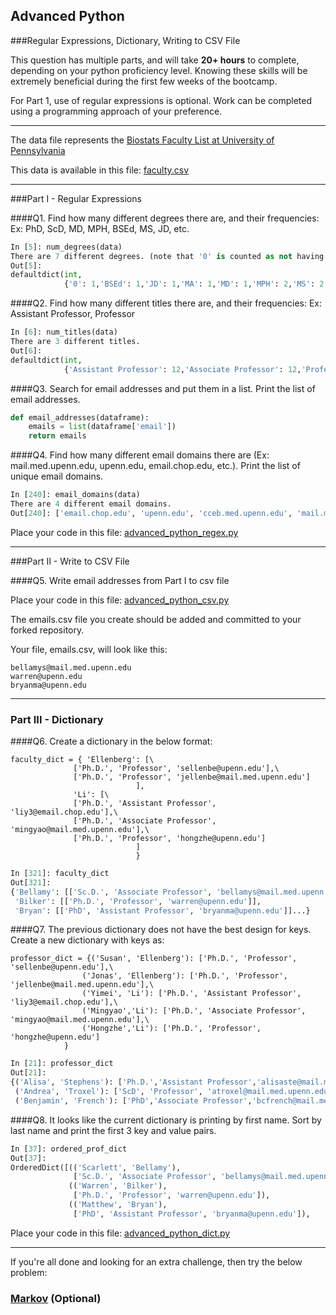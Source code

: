## Advanced Python    

###Regular Expressions, Dictionary, Writing to CSV File  

This question has multiple parts, and will take **20+ hours** to complete, depending on your python proficiency level.  Knowing these skills will be extremely beneficial during the first few weeks of the bootcamp.

For Part 1, use of regular expressions is optional.  Work can be completed using a programming approach of your preference. 

---

The data file represents the [Biostats Faculty List at University of Pennsylvania](http://www.med.upenn.edu/cceb/biostat/faculty.shtml)

This data is available in this file:  [faculty.csv](python/faculty.csv)

--- 

###Part I - Regular Expressions  


####Q1. Find how many different degrees there are, and their frequencies: Ex:  PhD, ScD, MD, MPH, BSEd, MS, JD, etc.
```python
In [5]: num_degrees(data)
There are 7 different degrees. (note that '0' is counted as not having a degree)
Out[5]: 
defaultdict(int,
            {'0': 1,'BSEd': 1,'JD': 1,'MA': 1,'MD': 1,'MPH': 2,'MS': 2,'PhD': 31,'ScD': 6})
```

####Q2. Find how many different titles there are, and their frequencies:  Ex:  Assistant Professor, Professor

```python
In [6]: num_titles(data)
There are 3 different titles.
Out[6]: 
defaultdict(int,
            {'Assistant Professor': 12,'Associate Professor': 12,'Professor': 13})
```

####Q3. Search for email addresses and put them in a list.  Print the list of email addresses.

```python
def email_addresses(dataframe):
    emails = list(dataframe['email'])
    return emails
```

####Q4. Find how many different email domains there are (Ex:  mail.med.upenn.edu, upenn.edu, email.chop.edu, etc.).  Print the list of unique email domains.

```python
In [240]: email_domains(data)
There are 4 different email domains.
Out[240]: ['email.chop.edu', 'upenn.edu', 'cceb.med.upenn.edu', 'mail.med.upenn.edu']
```

Place your code in this file: [advanced_python_regex.py](python/advanced_python_regex.py)

---

###Part II - Write to CSV File

####Q5.  Write email addresses from Part I to csv file

Place your code in this file: [advanced_python_csv.py](python/advanced_python_csv.py)

The emails.csv file you create should be added and committed to your forked repository.

Your file, emails.csv, will look like this:
```
bellamys@mail.med.upenn.edu
warren@upenn.edu
bryanma@upenn.edu
```

---

### Part III - Dictionary

####Q6.  Create a dictionary in the below format:
```
faculty_dict = { 'Ellenberg': [\
              ['Ph.D.', 'Professor', 'sellenbe@upenn.edu'],\
              ['Ph.D.', 'Professor', 'jellenbe@mail.med.upenn.edu']
                            ],
              'Li': [\
              ['Ph.D.', 'Assistant Professor', 'liy3@email.chop.edu'],\
              ['Ph.D.', 'Associate Professor', 'mingyao@mail.med.upenn.edu'],\
              ['Ph.D.', 'Professor', 'hongzhe@upenn.edu']
                            ]
							}
```
			
```python
In [321]: faculty_dict
Out[321]: 
{'Bellamy': [['Sc.D.', 'Associate Professor', 'bellamys@mail.med.upenn.edu']],
 'Bilker': [['Ph.D.', 'Professor', 'warren@upenn.edu']],
 'Bryan': [['PhD', 'Assistant Professor', 'bryanma@upenn.edu']]...}
```
 
####Q7.  The previous dictionary does not have the best design for keys.  Create a new dictionary with keys as:

```
professor_dict = {('Susan', 'Ellenberg'): ['Ph.D.', 'Professor', 'sellenbe@upenn.edu'],\
                ('Jonas', 'Ellenberg'): ['Ph.D.', 'Professor', 'jellenbe@mail.med.upenn.edu'],\
                ('Yimei', 'Li'): ['Ph.D.', 'Assistant Professor', 'liy3@email.chop.edu'],\
                ('Mingyao','Li'): ['Ph.D.', 'Associate Professor', 'mingyao@mail.med.upenn.edu'],\
                ('Hongzhe','Li'): ['Ph.D.', 'Professor', 'hongzhe@upenn.edu']
            }
```

```python
In [21]: professor_dict
Out[21]: 
{('Alisa', 'Stephens'): ['Ph.D.','Assistant Professor','alisaste@mail.med.upenn.edu'],
 ('Andrea', 'Troxel'): ['ScD', 'Professor', 'atroxel@mail.med.upenn.edu'],
 ('Benjamin', 'French'): ['PhD','Associate Professor','bcfrench@mail.med.upenn.edu']...}
```

####Q8.  It looks like the current dictionary is printing by first name.  Sort by last name and print the first 3 key and value pairs.  

```python
In [37]: ordered_prof_dict
Out[37]: 
OrderedDict([(('Scarlett', 'Bellamy'),
              ['Sc.D.', 'Associate Professor', 'bellamys@mail.med.upenn.edu']),
             (('Warren', 'Bilker'),
              ['Ph.D.', 'Professor', 'warren@upenn.edu']),
             (('Matthew', 'Bryan'),
              ['PhD', 'Assistant Professor', 'bryanma@upenn.edu']),
```
			  
Place your code in this file: [advanced_python_dict.py](python/advanced_python_dict.py)

--- 

If you're all done and looking for an extra challenge, then try the below problem:  

### [Markov](python/markov.py) (Optional)

